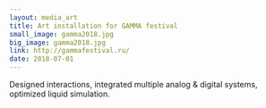 ```yaml
---
layout: media_art
title: Art installation for GAMMA festival
small_image: gamma2018.jpg
big_image: gamma2018.jpg
link: http://gammafestival.ru/
date: 2018-07-01
---
```

Designed interactions, integrated multiple analog & digital systems, optimized liquid simulation.